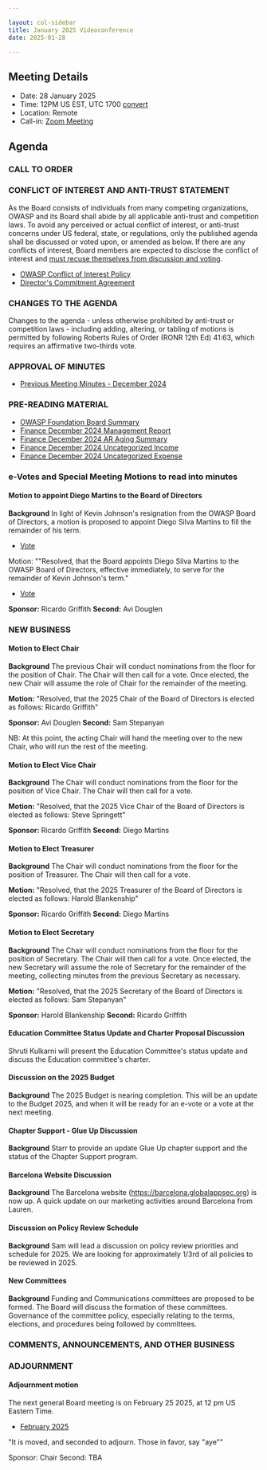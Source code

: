 ```yaml
---

layout: col-sidebar
title: January 2025 Videoconference
date: 2025-01-28

---
```


## Meeting Details

- Date: 28 January 2025
- Time: 12PM US EST, UTC 1700 [convert](https://www.timeanddate.com/worldclock/meetingdetails.html?year=2025&month=1&day=28&hour=17&min=0&sec=0&p1=152&p2=176&p3=110&p4=136&p5=179&p6=24&p7=64)
- Location: Remote
- Call-in: [Zoom Meeting](https://us06web.zoom.us/j/82812814370?pwd=dUc1TIeKiaYL4uLQDnnYiCYA3e2fHn.1)

## Agenda

### CALL TO ORDER

<!--
Board Members
- Harold Blankenship, Avi Douglen, Ricardo Griffith, Kevin Johnson, Ashwini Siddhi, Steve Springett, and Sam Stepanyan.

Guests
Andrew van der Stock, Dawn Aitken, Starr Brown, Kelly Santalucia, Lauren Thomas, Heather Kennedy, Chris Barbeau, Leea Hudson-Wilson.
-->

### CONFLICT OF INTEREST AND ANTI-TRUST STATEMENT

As the Board consists of individuals from many competing organizations, OWASP and its Board shall abide by all applicable anti-trust and competition laws. To avoid any perceived or actual conflict of interest, or anti-trust concerns under US federal, state, or regulations, only the published agenda shall be discussed or voted upon, or amended as below. If there are any conflicts of interest, Board members are expected to disclose the conflict of interest and [must recuse themselves from discussion and voting](https://owasp.org/www-policy/legal/bylaws#section-702-disclosure-required).

- [OWASP Conflict of Interest Policy](https://owasp.org/www-policy/operational/conflict-of-interest)
- [Director's Commitment Agreement](https://owasp.org/www-policy/legal/directors-committment-agreement)

### CHANGES TO THE AGENDA

Changes to the agenda - unless otherwise prohibited by anti-trust or competition laws - including adding, altering, or tabling of motions is permitted by following Roberts Rules of Order (RONR 12th Ed) 41:63, which requires an affirmative two-thirds vote.

### APPROVAL OF MINUTES

- [Previous Meeting Minutes - December 2024](/www-board/meetings-historical/202412)

### PRE-READING MATERIAL

- [OWASP Foundation Board Summary](https://docs.google.com/presentation/d/1AwE2n_02Juqn3l3ylS5bzWgcRRxiwXB68Sdd27nxZSY/edit?usp=sharing)
- [Finance December 2024 Management Report](/www-board/attachments/202412-management-report.pdf)
- [Finance December 2024 AR Aging Summary](/www-board/attachments/202501-ar-aging-summary.pdf)
- [Finance December 2024 Uncategorized Income](/www-board/attachments/202501-uncat-income.xlsx)
- [Finance December 2024 Uncategorized Expense](/www-board/attachments/202501-uncat-expense.xlsx)

### e-Votes and Special Meeting Motions to read into minutes

#### Motion to appoint Diego Martins to the Board of Directors

**Background** In light of Kevin Johnson's resignation from the OWASP Board of Directors, a motion is proposed to appoint Diego Silva Martins to fill the remainder of his term.

- [Vote](https://docs.google.com/forms/d/1gZMozHaKdCbPpif89vW8Zp0fvRQbySqc7PwFyae3TM0/edit)

Motion: ""Resolved, that the Board appoints Diego Silva Martins to the OWASP Board of Directors, effective immediately, to serve for the remainder of Kevin Johnson's term."

- [Vote](https://docs.google.com/forms/d/1gZMozHaKdCbPpif89vW8Zp0fvRQbySqc7PwFyae3TM0/edit#responses)

**Sponsor:** Ricardo Griffith
**Second:** Avi Douglen

### NEW BUSINESS

#### Motion to Elect Chair

**Background** The previous Chair will conduct nominations from the floor for the position of Chair. The Chair will then call for a vote. Once elected, the new Chair will assume the role of Chair for the remainder of the meeting.

**Motion:** "Resolved, that the 2025 Chair of the Board of Directors is elected as follows: Ricardo Griffith"

**Sponsor:** Avi Douglen
**Second:** Sam Stepanyan

NB: At this point, the acting Chair will hand the meeting over to the new Chair, who will run the rest of the meeting.

#### Motion to Elect Vice Chair

**Background** The Chair will conduct nominations from the floor for the position of Vice Chair. The Chair will then call for a vote. 

**Motion:** "Resolved, that the 2025 Vice Chair of the Board of Directors is elected as follows: Steve Springett"

**Sponsor:** Ricardo Griffith
**Second:** Diego Martins

#### Motion to Elect Treasurer

**Background** The Chair will conduct nominations from the floor for the position of Treasurer. The Chair will then call for a vote.

**Motion:** "Resolved, that the 2025 Treasurer of the Board of Directors is elected as follows: Harold Blankenship"

**Sponsor:** Ricardo Griffith
**Second:** Diego Martins

#### Motion to Elect Secretary

**Background** The Chair will conduct nominations from the floor for the position of Secretary. The Chair will then call for a vote. Once elected, the new Secretary will assume the role of Secretary for the remainder of the meeting, collecting minutes from the previous Secretary as necessary.

**Motion:** "Resolved, that the 2025 Secretary of the Board of Directors is elected as follows: Sam Stepanyan"

**Sponsor:** Harold Blankenship
**Second:** Ricardo Griffith

#### Education Committee Status Update and Charter Proposal Discussion

Shruti Kulkarni will present the Education Committee's status update and discuss the Education committee's charter.

#### Discussion on the 2025 Budget

**Background** The 2025 Budget is nearing completion. This will be an update to the Budget 2025, and when it will be ready for an e-vote or a vote at the next meeting.

#### Chapter Support - Glue Up Discussion

**Background** Starr to provide an update Glue Up chapter support and the status of the Chapter Support program.

#### Barcelona Website Discussion

**Background** The Barcelona website (https://barcelona.globalappsec.org) is now up. A quick update on our marketing activities around Barcelona from Lauren.

#### Discussion on Policy Review Schedule

**Background** Sam will lead a discussion on policy review priorities and schedule for 2025. We are looking for approximately 1/3rd of all policies to be reviewed in 2025. 

#### New Committees

**Background** Funding and Communications committees are proposed to be formed. The Board will discuss the formation of these committees. Governance of the committee policy, especially relating to the terms, elections, and procedures being followed by committees.

### COMMENTS, ANNOUNCEMENTS, AND OTHER BUSINESS

### ADJOURNMENT

#### Adjournment motion

The next general Board meeting is on February 25 2025, at 12 pm US Eastern Time.

- [February 2025](https://owasp.org/www-board/meetings/202502)

"It is moved, and seconded to adjourn. Those in favor, say "aye""

Sponsor: Chair
Second: TBA
